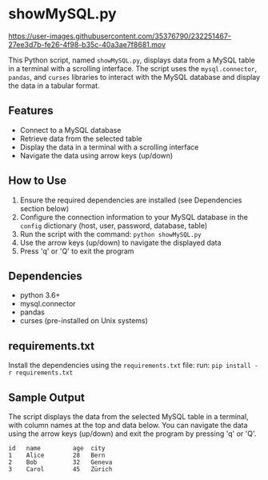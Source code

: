 # showMySQL.py


https://user-images.githubusercontent.com/35376790/232251467-27ee3d7b-fe26-4f98-b35c-40a3ae7f8681.mov


This Python script, named `showMySQL.py`, displays data from a MySQL table in a terminal with a scrolling interface. The script uses the `mysql.connector`, `pandas`, and `curses` libraries to interact with the MySQL database and display the data in a tabular format.

## Features

- Connect to a MySQL database
- Retrieve data from the selected table
- Display the data in a terminal with a scrolling interface
- Navigate the data using arrow keys (up/down)

## How to Use

1.  Ensure the required dependencies are installed (see Dependencies section below)
2.  Configure the connection information to your MySQL database in the `config` dictionary (host, user, password, database, table)
3.  Run the script with the command: `python showMySQL.py`
4.  Use the arrow keys (up/down) to navigate the displayed data
5.  Press 'q' or 'Q' to exit the program

## Dependencies

- python 3.6+
- mysql.connector
- pandas
- curses (pre-installed on Unix systems)

## requirements.txt

Install the dependencies using the `requirements.txt` file:
run: `pip install -r requirements.txt`

## Sample Output

The script displays the data from the selected MySQL table in a terminal, with column names at the top and data below. You can navigate the data using the arrow keys (up/down) and exit the program by pressing 'q' or 'Q'.
```
id   name         age  city
1    Alice        28   Bern
2    Bob          32   Geneva
3    Carol        45   Zürich
```
